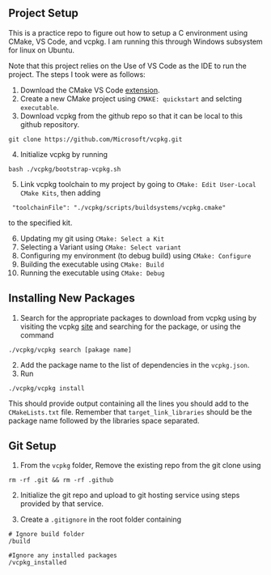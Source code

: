 ## Project Setup

This is a practice repo to figure out how to setup a C environment using CMake, VS Code, and vcpkg. I am running this through Windows subsystem for linux on Ubuntu.

Note that this project relies on the Use of VS Code as the IDE to run the project. The steps I took were as follows:

1. Download the CMake VS Code [extension](https://code.visualstudio.com/docs/cpp/cmake-linux).
2. Create a new CMake project using `CMAKE: quickstart` and selcting `executable`.
3. Download vcpkg from the github repo so that it can be local to this github repository.

```
git clone https://github.com/Microsoft/vcpkg.git
```

4. Initialize vcpkg by running

```
bash ./vcpkg/bootstrap-vcpkg.sh
```

5. Link vcpkg toolchain to my project by going to `CMake: Edit User-Local CMake Kits`, then adding

```
 "toolchainFile": "./vcpkg/scripts/buildsystems/vcpkg.cmake"
```

to the specified kit.

6. Updating my git using `CMake: Select a Kit`
7. Selecting a Variant using `CMake: Select variant`
8. Configuring my environment (to debug build) using `CMake: Configure`
9. Building the executable using `CMake: Build`
10. Running the executable using `CMake: Debug`

## Installing New Packages

1. Search for the appropriate packages to download from vcpkg using by visiting the vcpkg [site](https://vcpkg.info/) and searching for the package, or using the command

```
./vcpkg/vcpkg search [pakage name]
```

2. Add the package name to the list of dependencies in the `vcpkg.json`.
3. Run

```
./vcpkg/vcpkg install
```

This should provide output containing all the lines you should add to the `CMakeLists.txt` file. Remember that `target_link_libraries` should be the package name followed by the libraries space separated.

## Git Setup

1. From the `vcpkg` folder, Remove the existing repo from the git clone using

```
rm -rf .git && rm -rf .github
```

2. Initialize the git repo and upload to git hosting service using steps provided by that service.

3. Create a `.gitignore` in the root folder containing

```
# Ignore build folder
/build

#Ignore any installed packages
/vcpkg_installed
```
